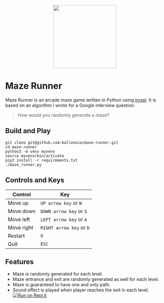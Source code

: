 <p align="center">
  <img src="DEMO.gif" height="200">
</p>

# Maze Runner

Maze Runner is an arcade maze game written in Python using [pyxel](https://github.com/kitao/pyxel). It is based on an algorithm I wrote for a Google interview question.

> How would you randomly generate a maze?

## Build and Play

```
git clone git@github.com:balloonio/maze-runner.git
cd maze-runner
python3 -m venv myvenv
source myvenv/bin/activate
pip3 install -r requirements.txt
./maze_runner.py
```

## Controls and Keys

| Control         | Key                            |
|-----------------|--------------------------------|
| Move up         | `UP arrow key` or `W`          |
| Move down       | `DOWN arrow key` or `S`        |
| Move left       | `LEFT arrow key` or `A`        |
| Move right      | `RIGHT arrow key` or `D`       |
| Restart         | `G`                            |
| Quit            | `ESC`                          |

## Features

- Maze is randomly generated for each level.
- Maze entrance and exit are randomly generated as well for each level.
- Maze is guaranteed to have one and only path.
- Sound effect is played when player reaches the exit in each level.
[![Run on Repl.it](https://repl.it/badge/github/balloonio/maze-runner)](https://repl.it/github/balloonio/maze-runner)
